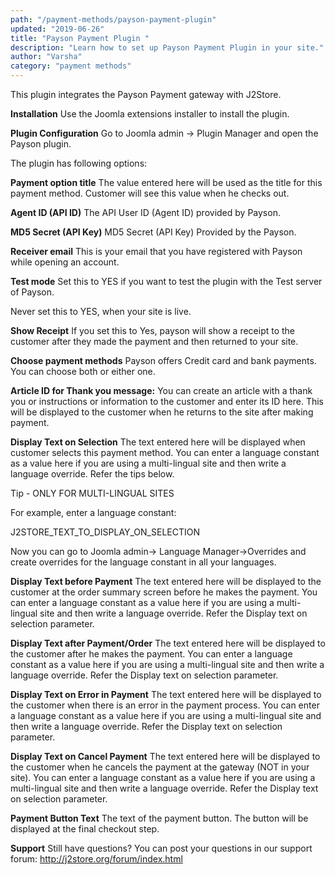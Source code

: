 ```yaml
---
path: "/payment-methods/payson-payment-plugin"
updated: "2019-06-26"
title: "Payson Payment Plugin "
description: "Learn how to set up Payson Payment Plugin in your site."
author: "Varsha"
category: "payment methods"
---
```


This plugin integrates the Payson Payment gateway with J2Store.

**Installation**
Use the Joomla extensions installer to install the plugin.

**Plugin Configuration**
Go to Joomla admin → Plugin Manager and open the Payson plugin.

The plugin has following options:

**Payment option title**
The value entered here will be used as the title for this payment method. Customer will see this value when he checks out.

**Agent ID (API ID)**
The API User ID (Agent ID) provided by Payson.

**MD5 Secret (API Key)**
MD5 Secret (API Key) Provided by the Payson.

**Receiver email**
This is your email that you have registered with Payson while opening an account.

**Test mode**
Set this to YES if you want to test the plugin with the Test server of Payson.

Never set this to YES, when your site is live.

**Show Receipt**
If you set this to Yes, payson will show a receipt to the customer after they made the payment and then returned to your site.

**Choose payment methods**
Payson offers Credit card and bank payments. You can choose both or either one.

**Article ID for Thank you message:**
You can create an article with a thank you or instructions or information to the customer and enter its ID here. This will be displayed to the customer when he returns to the site after making payment.

**Display Text on Selection**
The text entered here will be displayed when customer selects this payment method.
You can enter a language constant as a value here if you are using a multi-lingual site and then write a language override. Refer the tips below.

Tip - ONLY FOR MULTI-LINGUAL SITES

For example, enter a language constant:

J2STORE_TEXT_TO_DISPLAY_ON_SELECTION

Now you can go to Joomla admin-> Language Manager->Overrides and create overrides for the language constant in all your languages.

**Display Text before Payment**
The text entered here will be displayed to the customer at the order summary screen before he makes the payment.
You can enter a language constant as a value here if you are using a multi-lingual site and then write a language override. Refer the Display text on selection parameter.

**Display Text after Payment/Order**
The text entered here will be displayed to the customer after he makes the payment.
You can enter a language constant as a value here if you are using a multi-lingual site and then write a language override. Refer the Display text on selection parameter.

**Display Text on Error in Payment**
The text entered here will be displayed to the customer when there is an error in the payment process.
You can enter a language constant as a value here if you are using a multi-lingual site and then write a language override. Refer the Display text on selection parameter.

**Display Text on Cancel Payment**
The text entered here will be displayed to the customer when he cancels the payment at the gateway (NOT in your site).
You can enter a language constant as a value here if you are using a multi-lingual site and then write a language override. Refer the Display text on selection parameter.

**Payment Button Text**
The text of the payment button. The button will be displayed at the final checkout step.

**Support**
Still have questions? You can post your questions in our support forum: http://j2store.org/forum/index.html


